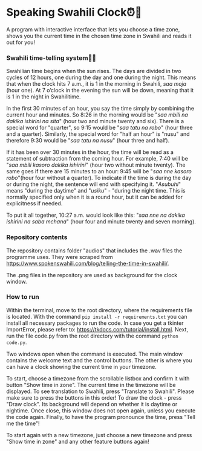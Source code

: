 # Speaking Swahili Clock⏰🦁
A program with interactive interface that lets you choose a time zone, shows you the current time in the chosen time zone in Swahili and reads it out for you!

### Swahili time-telling system🌄🌠
Swahilian time begins when the sun rises. The days are divided in two cycles of 12 hours, one during the day and one during the night. This means that when the clock hits 7 a.m., it is 1 in the morning in Swahili, _saa moja_ (hour one). At 7 o’clock in the evening the sun will be down, meaning that it is 1 in the night in Swahilitime. 

In the first 30 minutes of an hour, you say the time simply by combining the current hour and minutes. So 8:26 in the morning would be "_saa mbili na dakika ishirini na sita_" (hour two and minute twenty and six). There is a special word for "quarter", so 9:15 would be "_saa tatu na robo_" (hour three and a quarter). Similarly, the special word for "half an hour" is "nusu" and therefore 9:30 would be "_saa tatu na nusu_" (hour three and half). 

If it has been over 30 minutes in the hour, the time will be read as a statement of subtraction from the coming hour. For example, 7:40 will be "_saa mbili kasoro dakika ishirini_" (hour two without minute twenty). The same goes if there are 15 minutes to an hour: 9:45 will be "_saa nne kasoro robo_"(hour four without a quarter). To indicate if the time is during the day or during the night, the sentence will end with specifying it. "_Asubuhi_" means "during the daytime" and "_usiku_" - "during the night time. This is normally specified only when it is a round hour, but it can be added for explicitness if needed. 

To put it all together, 10:27 a.m. would look like this: "_saa nne na dakika ishirini na saba mchana_" (hour four and minute twenty and seven morning).

### Repository contents
The repository contains folder "audios" that includes the .wav files the programme uses. They were scraped from https://www.spokenswahili.com/blog/telling-the-time-in-swahili/.

The .png files in the repository are used as background for the clock window.

### How to run
Within the terminal, move to the root directory, where the requirements file is located. With the command ``pip install -r requirements.txt`` you can install all necessary packages to run the code. In case you get a tkinter ImportError, please refer to: https://tkdocs.com/tutorial/install.html. Next, run the file code.py from the root directory with the command ``python code.py``.

Two windows open when the command is executed. The main window contains the welcome text and the control buttons. The other is where you can have a clock showing the current time in your timezone. 

To start, choose a timezone from the scrollable listbox and confirm it with button "Show time in zone". The current time in the timezone will be displayed. To see translation to Swahili, press "Translate to Swahili". Please make sure to press the buttons in this order! To draw the clock - press "Draw clock". Its background will depend on whether it is daytime or nightime. Once close, this window does not open again, unless you execute the code again. Finally, to have the program pronounce the time, press "Tell me the time"!

To start again with a new timezone, just choose a new timezone and press "Show time in zone" and any other feature buttons again!
